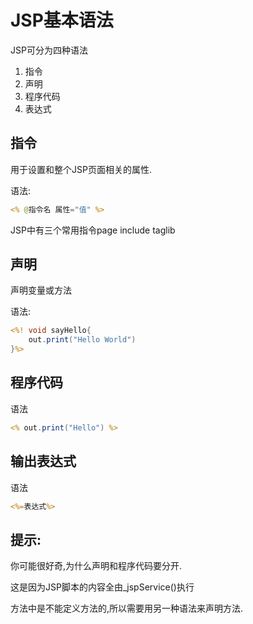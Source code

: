 # JSP基本语法

JSP可分为四种语法

1. 指令
2. 声明
3. 程序代码
4. 表达式

## 指令

用于设置和整个JSP页面相关的属性.

语法:

```jsp
<% @指令名 属性="值" %>
```

JSP中有三个常用指令page include taglib

## 声明

声明变量或方法

语法:

```jsp
<%! void sayHello{
    out.print("Hello World")
}%>
```

## 程序代码

语法

```jsp
<% out.print("Hello") %>
```

## 输出表达式

语法

```jsp
<%=表达式%>
```

## 提示:

你可能很好奇,为什么声明和程序代码要分开.

这是因为JSP脚本的内容全由_jspService()执行

方法中是不能定义方法的,所以需要用另一种语法来声明方法.